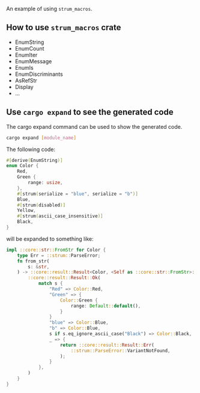 An example of using `strum_macros`.

## How to use `strum_macros` crate

- EnumString
- EnumCount
- EnumIter
- EnumMessage
- EnumIs
- EnumDiscriminants
- AsRefStr
- Display
- ...

## Use `cargo expand` to see the generated code

The cargo expand command can be used to show the generated code.

```bash
cargo expand [module_name]
```

The following code:

```rust
#[derive(EnumString)]
enum Color {
    Red,
    Green {
        range: usize,
    },
    #[strum(serialize = "blue", serialize = "b")]
    Blue,
    #[strum(disabled)]
    Yellow,
    #[strum(ascii_case_insensitive)]
    Black,
}
```

will be expanded to something like:

```rust
impl ::core::str::FromStr for Color {
    type Err = ::strum::ParseError;
    fn from_str(
        s: &str,
    ) -> ::core::result::Result<Color, <Self as ::core::str::FromStr>::Err> {
        ::core::result::Result::Ok(
            match s {
                "Red" => Color::Red,
                "Green" => {
                    Color::Green {
                        range: Default::default(),
                    }
                }
                "blue" => Color::Blue,
                "b" => Color::Blue,
                s if s.eq_ignore_ascii_case("Black") => Color::Black,
                _ => {
                    return ::core::result::Result::Err(
                        ::strum::ParseError::VariantNotFound,
                    );
                }
            },
        )
    }
}
```
